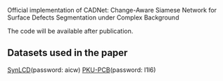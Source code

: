 
Official implementation of CADNet: Change-Aware Siamese Network for Surface Defects Segmentation under Complex Background

The code will be available after publication.

## Datasets used in the paper
[SynLCD](https://pan.baidu.com/s/165cP18FL2qxWz1ljEzUZDg?pwd=aicw)(password: aicw)
[PKU-PCB](https://pan.baidu.com/s/1OFsBKF4MY9eOTkTBW7eWtg?pwd=l1l6)(password: l1l6)


